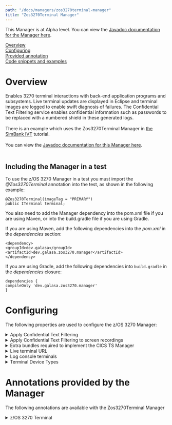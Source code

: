 ```yaml
---
path: "/docs/managers/zos3270terminal-manager"
title: "Zos3270Terminal Manager"
---
```


This Manager is at Alpha level. You can view the <a href="https://javadoc.galasa.dev/index.html?overview-summary.html">Javadoc documentation for the Manager here</a>.<br>

[Overview](#overview)<br>
[Configuring](#configuring)<br>
[Provided annotation](#annotations)<br>
[Code snippets and examples](#codesnippets)<br>

# <a name="overview"></a>Overview
Enables 3270 terminal interactions with back-end application programs and subsystems. Live terminal updates are displayed in Eclipse and terminal images are logged to enable swift diagnosis of failures. The Confidential Text Filtering service enables confidential information such as passwords to be replaced with a numbered shield in these generated logs. <br><br> There is an example which uses the Zos3270Terminal Manager in <a href="https://galasa.dev/docs/running-simbank-tests/simbank-IVT">the SimBank IVT</a> tutorial. <br><br> You can view the <a href="https://javadoc.galasa.dev/dev/galasa/zos3270/package-summary.html">Javadoc documentation for this Manager here</a>. <br><br>

## <a name="dependencies"></a>Including the Manager in a test

To use the z/OS 3270 Manager in a test you must import the _@Zos3270Terminal_ annotation into the test, as shown in the following example: 

```
@Zos3270Terminal(imageTag = "PRIMARY")
public ITerminal terminal;
```

You also need to add the Manager dependency into the pom.xml file if you are using Maven, or into the build.gradle file if you are using Gradle. 

If you are using Maven, add the following dependencies into the _pom.xml_ in the _dependencies_ section:

```
<dependency>
<groupId>dev.galasa</groupId>
<artifactId>dev.galasa.zos3270.manager</artifactId>
</dependency>
```

If you are using Gradle, add the following dependencies into ```build.gradle``` in the _dependencies_ closure:

```
dependencies {
compileOnly 'dev.galasa.zos3270.manager'
}
```

# <a name="configuring"></a>Configuring 

The following properties are used to configure the z/OS 3270 Manager:

<details>
<summary>Apply Confidential Text Filtering</summary>

| Property: | ApplyConfidentialTextFiltering |
| --------------------------------------- | :------------------------------------- |
| Name: | zos3270.apply.ctf |
| Description: | This property indicates that all logs and screen recordings are to be passed
through the Confidential Text Filtering services to hide text, for example, passwords |
| Required:  | Yes |
| Default value: | true |
| Valid values: | true, false|
| Examples: | <code>zos3270.apply.ctf=true</code>|

</details>

<details>
<summary>Apply Confidential Text Filtering to screen recordings</summary>

| Property: | ApplyConfidentialTextFiltering |
| --------------------------------------- | :------------------------------------- |
| Name: | cicsts.extra.bundles |
| Description: | The symbolic names of any bundles that need to be loaded with the CICS TS Manager |
| Required:  | No |
| Default value: | dev.galasa.cicsts.ceci.manager,dev.galasa.cicsts.ceda.manager,dev.galasa.cicsts.cemt.manager |
| Valid values: | bundle-symbolic names in a comma separated list|
| Examples: | <code>cicsts.extra.bundles=org.example.cicsts.provisioning</code>|

</details>

<details>
<summary>Extra bundles required to implement the CICS TS Manager</summary>

| Property: | ExtraBundles |
| --------------------------------------- | :------------------------------------- |
| Name: | cicsts.extra.bundles |
| Description: | The symbolic names of any bundles that need to be loaded with the CICS TS Manager |
| Required:  | No |
| Default value: | dev.galasa.cicsts.ceci.manager,dev.galasa.cicsts.ceda.manager,dev.galasa.cicsts.cemt.manager |
| Valid values: | bundle-symbolic names in a comma separated list|
| Examples: | <code>cicsts.extra.bundles=org.example.cicsts.provisioning</code>|

</details>

<details>
<summary>Live terminal URL</summary>

| Property: | LiveTerminalUrl |
| --------------------------------------- | :------------------------------------- |
| Name: | zos3270.live.terminal.images |
| Description: | Defines the URL where live terminal updates are sent for displaying in Eclipse. Eclipse  sets this property in the overrides to indicate that the z/OS 3270 terminal will place the terminal images ready for live viewing in the Eclipse UI. |
| Required:  | No |
| Default value: | None. Not specifying a value or leaving the value empty indicates that there is no live recording |
| Valid values: | A valid URL |
| Examples: | <code>zos3270.live.terminal.images=https://exampleurl.com</code>|

</details>

<details>
<summary>Log console terminals</summary>

| Property: | LogConsoleTerminals |
| --------------------------------------- | :------------------------------------- |
| Name: | zos3270.console.terminal.images |
| Description: | Defines whether terminal images are logged to the console/runlog |
| Required:  | No |
| Default value: | true |
| Valid values: | true, false |
| Examples: | <code>zos3270.console.terminal.images=true</code>|

</details>

<details>
<summary>Terminal Device Types </summary>

| Property: | TerminalDeviceTypes |
| --------------------------------------- | :------------------------------------- |
| Name: | zos3270.image.xxxxxx.device.types |
| Description: | Enables use of custom terminal device types |
| Required:  | No |
| Default value: | IBM-DYNAMIC, IBM-3278-2 |
| Valid values: | A valid terminal device type |
| Examples: | <code>zos3270.image.xxxxxx.device.types=IBM-DYNAMIC,IBM-3278-2</code>|

</details>


# <a name="annotations"></a>Annotations provided by the Manager

The following annotations are available with the Zos3270Terminal Manager
<details>
<summary>z/OS 3270 Terminal</summary>

| Annotation: | z/OS 3270 Terminal |
| --------------------------------------- | :------------------------------------- |
| Name: | @Zos3270Terminal |
| Description: | The <code>@Zos3270Terminal</code> annotation requests the z/OS 3270 Terminal Manager to provide a 3270 terminal associated with a z/OS image. |
| Attribute: `imageTag` |  The <code>imageTag</code> is used to identify the z/OS image. |
| Syntax: | @ZosImage(imageTag="A")<br> public IZosImage zosImageA;<br> @Zos3270Terminal(imageTag="A")<br> public ITerminal zosTerminalA;<br></code> |
| Notes: | The <code>ITerminal</code> interface has a number of methods to issue commands to the 3270 client. See <a href="https://javadoc.galasa.dev/dev/galasa/zos3270/ITerminal.html" target="_blank">ITerminal</a> to find out more. |

</details>
